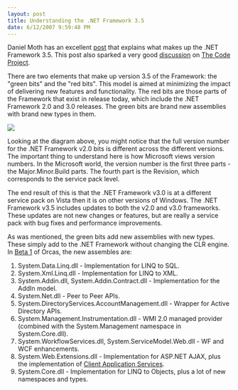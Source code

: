 ```yaml
---
layout: post
title: Understanding the .NET Framework 3.5
date: 6/12/2007 9:59:48 PM
---
```


Daniel Moth has an excellent [post](http://www.danielmoth.com/Blog/2007/06/net-framework-35.html) that explains what makes up the .NET Framework 3.5. This post also sparked a very good [discussion](http://www.codeproject.com/lounge.asp?select=2074979&df=100&forumid=1159&fr=766.5#xx2074979xx) on [The Code Project](http://www.codeproject.com).

There are two elements that make up version 3.5 of the Framework: the "green bits" and the "red bits". This model is aimed at minimizing the impact of delivering new features and functionality. The red bits are those parts of the Framework that exist in release today, which include the .NET Framework 2.0 and 3.0 releases. The green bits are brand new assemblies with brand new types in them.

![](http://www.danielmoth.com/Blog/fx35.png)

Looking at the diagram above, you might notice that the full version number for the .NET Framework v2.0 bits is different across the different versions. The important thing to understand here is how Microsoft views version numbers. In the Microsoft world, the version number is the first three parts - the Major.Minor.Build parts. The fourth part is the Revision, which corresponds to the service pack level.

The end result of this is that the .NET Framework v3.0 is at a different service pack on Vista then it is on other versions of Windows. The .NET Framework v3.5 includes updates to both the v2.0 and v3.0 frameworks. These updates are not new changes or features, but are really a service pack with bug fixes and performance improvements.

As was mentioned, the green bits add new assemblies with new types. These simply add to the .NET Framework without changing the CLR engine. In [Beta 1](http://www.microsoft.com/downloads/details.aspx?familyid=36b6609e-6f3d-40f4-8c7d-ad111679d8dc&displaylang=en&tm "here") of Orcas, the new assembles are:

1.  System.Data.Linq.dll - Implementation for LINQ to SQL.
2.  System.Xml.Linq.dll - Implementation for LINQ to XML.
3.  System.Addin.dll, System.Addin.Contract.dll - Implementation for the AddIn model.
4.  System.Net.dll - Peer to Peer APIs.
5.  System.DirectoryServices.AccountManagement.dll - Wrapper for Active Directory APIs.
6.  System.Management.Instrumentation.dll - WMI 2.0 managed provider (combined with the System.Management namespace in System.Core.dll).
7.  System.WorkflowServices.dll, System.ServiceModel.Web.dll - WF and WCF enhancements.
8.  System.Web.Extensions.dll - Implementation for ASP.NET AJAX, plus the implementation of [Client Application Services](http://www.danielmoth.com/Blog/2007/05/client-application-services-in-orcas.html).
9.  System.Core.dll - Implementation for LINQ to Objects, plus a lot of new namespaces and types.
